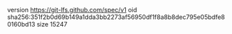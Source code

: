 version https://git-lfs.github.com/spec/v1
oid sha256:351f2b0d69b149a1dda3bb2273af56950df1f8a8b8dec795e05bdfe80160bd13
size 15247
